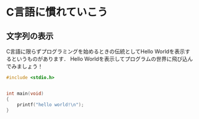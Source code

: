 # C言語に慣れていこう

## 文字列の表示

C言語に限らずプログラミングを始めるときの伝統としてHello Worldを表示するというものがあります．
Hello Worldを表示してプログラムの世界に飛び込んでみましょう！

```c
#include <stdio.h>


int main(void)
{
    printf("hello world!\n");
}
```
